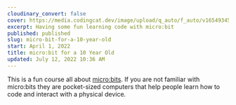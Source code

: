 ```yaml
---
cloudinary_convert: false
cover: https://media.codingcat.dev/image/upload/q_auto/f_auto/v1654934535/main-codingcatdev-photo/courses/ForA10YearOld/ForA10YearOldMicroBitIntro.png
excerpt: Having some fun learning code with micro:bit
published: published
slug: micro-bit-for-a-10-year-old
start: April 1, 2022
title: micro:bit for a 10 Year Old
updated: July 12, 2022 10:36 AM
---
```


This is a fun course all about [micro:bits](https://microbit.org/). If you are not familiar with micro:bits they are pocket-sized computers that help people learn how to code and interact with a physical device.